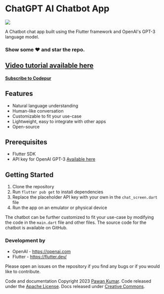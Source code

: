 # ChatGPT AI Chatbot App

<img src = "chat_gpt_1.png">
<p>
A Chatbot chat app built using the Flutter framework and OpenAI's GPT-3 language model.
</p>

### Show some :heart: and star the repo.

## [Video tutorial available here](https://youtu.be/94JmNb1IhX0)

#### [Subscribe to Codepur](https://youtube.com/hellocodepur)

## Features

- Natural language understanding
- Human-like conversation
- Customizable to fit your use-case
- Lightweight, easy to integrate with other apps
- Open-source

## Prerequisites

- Flutter SDK
- API key for OpenAI GPT-3 [Available here](https://beta.openai.com/account/api-keys)

## Getting Started

1. Clone the repository
2. Run `flutter pub get` to install dependencies
3. Replace the placeholder API key with your own in the `chat_screen.dart` file
4. Run the app on an emulator or physical device

The chatbot can be further customized to fit your use-case by modifying the code in the `main.dart` file and other files. The source code for the chatbot is available on GitHub.

### Development by

- OpenAI - https://openai.com
- Flutter - https://flutter.dev/

Please open an issues on the repository if you find any bugs or if you would like to contribute.

Code and documentation Copyright 2023 [Pawan Kumar](https://www.codepur.dev). Code released under the [Apache License](./LICENSE). Docs released under [Creative Commons](https://creativecommons.org/licenses/by/3.0/).
